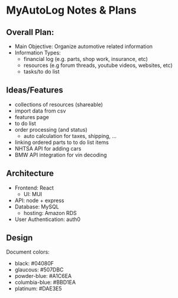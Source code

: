 # MyAutoLog Notes & Plans
## Overall Plan:
- Main Objective: Organize automotive related information
- Information Types:
  - financial log (e.g. parts, shop work, insurance, etc)
  - resources (e.g forum threads, youtube videos, websites, etc)
  - tasks/to do list

## Ideas/Features
 - collections of resources (shareable)
 - import data from csv
 - features page
 - to do list
 - order processing (and status)
   - auto calculation for taxes, shipping, ...
 - linking ordered parts to to do list items
 - NHTSA API for adding cars
 - BMW API integration for vin decoding
## Architecture
 - Frontend: React
   - UI: MUI
 - API: node + express
 - Database: MySQL
   - hosting: Amazon RDS
 - User Authentication: auth0
 
 
## Design
Document colors:
  * black: #04080F
  * glaucous: #507DBC
  * powder-blue: #A1C6EA
  * columbia-blue: #BBD1EA
  * platinum: #DAE3E5


